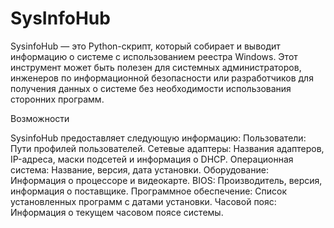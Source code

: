 # SysInfoHub
SysinfoHub — это Python-скрипт, который собирает и выводит информацию о системе с использованием реестра Windows. Этот инструмент может быть полезен для системных администраторов, инженеров по информационной безопасности или разработчиков для получения данных о системе без необходимости использования сторонних программ.

Возможности

SysinfoHub предоставляет следующую информацию:
Пользователи: Пути профилей пользователей.
Сетевые адаптеры: Названия адаптеров, IP-адреса, маски подсетей и информация о DHCP.
Операционная система: Название, версия, дата установки.
Оборудование: Информация о процессоре и видеокарте.
BIOS: Производитель, версия, информация о поставщике.
Программное обеспечение: Список установленных программ с датами установки.
Часовой пояс: Информация о текущем часовом поясе системы.
